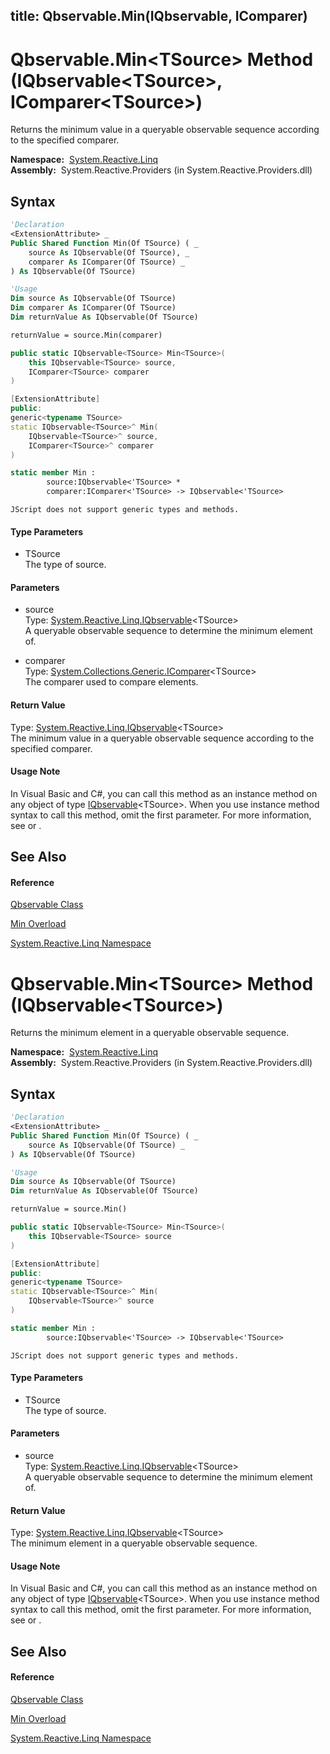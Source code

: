 title: Qbservable.Min<TSource>(IQbservable<TSource>, IComparer<TSource>)
---
# Qbservable.Min\<TSource\> Method (IQbservable\<TSource\>, IComparer\<TSource\>)

Returns the minimum value in a queryable observable sequence according to the specified comparer.

**Namespace:**  [System.Reactive.Linq](System.Reactive.Linq/System.Reactive.Linq)  
**Assembly:**  System.Reactive.Providers (in System.Reactive.Providers.dll)

## Syntax

```vb
'Declaration
<ExtensionAttribute> _
Public Shared Function Min(Of TSource) ( _
    source As IQbservable(Of TSource), _
    comparer As IComparer(Of TSource) _
) As IQbservable(Of TSource)
```

```vb
'Usage
Dim source As IQbservable(Of TSource)
Dim comparer As IComparer(Of TSource)
Dim returnValue As IQbservable(Of TSource)

returnValue = source.Min(comparer)
```

```csharp
public static IQbservable<TSource> Min<TSource>(
    this IQbservable<TSource> source,
    IComparer<TSource> comparer
)
```

```c++
[ExtensionAttribute]
public:
generic<typename TSource>
static IQbservable<TSource>^ Min(
    IQbservable<TSource>^ source, 
    IComparer<TSource>^ comparer
)
```

```fsharp
static member Min : 
        source:IQbservable<'TSource> * 
        comparer:IComparer<'TSource> -> IQbservable<'TSource> 
```

```jscript
JScript does not support generic types and methods.
```

#### Type Parameters

- TSource  
  The type of source.

#### Parameters

- source  
  Type: [System.Reactive.Linq.IQbservable](IQbservable/IQbservable(TSource))\<TSource\>  
  A queryable observable sequence to determine the minimum element of.

- comparer  
  Type: [System.Collections.Generic.IComparer](https://msdn.microsoft.com/en-us/library/8ehhxeaf)\<TSource\>  
  The comparer used to compare elements.

#### Return Value

Type: [System.Reactive.Linq.IQbservable](IQbservable/IQbservable(TSource))\<TSource\>  
The minimum value in a queryable observable sequence according to the specified comparer.

#### Usage Note

In Visual Basic and C\#, you can call this method as an instance method on any object of type [IQbservable](IQbservable/IQbservable(TSource))\<TSource\>. When you use instance method syntax to call this method, omit the first parameter. For more information, see [](https://msdn.microsoft.com/en-us/library/Bb384936) or [](https://msdn.microsoft.com/en-us/library/Bb383977).

## See Also

#### Reference

[Qbservable Class](Qbservable/Qbservable)

[Min Overload](Min/Qbservable.Min)

[System.Reactive.Linq Namespace](System.Reactive.Linq/System.Reactive.Linq)









# Qbservable.Min\<TSource\> Method (IQbservable\<TSource\>)

Returns the minimum element in a queryable observable sequence.

**Namespace:**  [System.Reactive.Linq](System.Reactive.Linq/System.Reactive.Linq)  
**Assembly:**  System.Reactive.Providers (in System.Reactive.Providers.dll)

## Syntax

```vb
'Declaration
<ExtensionAttribute> _
Public Shared Function Min(Of TSource) ( _
    source As IQbservable(Of TSource) _
) As IQbservable(Of TSource)
```

```vb
'Usage
Dim source As IQbservable(Of TSource)
Dim returnValue As IQbservable(Of TSource)

returnValue = source.Min()
```

```csharp
public static IQbservable<TSource> Min<TSource>(
    this IQbservable<TSource> source
)
```

```c++
[ExtensionAttribute]
public:
generic<typename TSource>
static IQbservable<TSource>^ Min(
    IQbservable<TSource>^ source
)
```

```fsharp
static member Min : 
        source:IQbservable<'TSource> -> IQbservable<'TSource> 
```

```jscript
JScript does not support generic types and methods.
```

#### Type Parameters

- TSource  
  The type of source.

#### Parameters

- source  
  Type: [System.Reactive.Linq.IQbservable](IQbservable/IQbservable(TSource))\<TSource\>  
  A queryable observable sequence to determine the minimum element of.

#### Return Value

Type: [System.Reactive.Linq.IQbservable](IQbservable/IQbservable(TSource))\<TSource\>  
The minimum element in a queryable observable sequence.

#### Usage Note

In Visual Basic and C\#, you can call this method as an instance method on any object of type [IQbservable](IQbservable/IQbservable(TSource))\<TSource\>. When you use instance method syntax to call this method, omit the first parameter. For more information, see [](https://msdn.microsoft.com/en-us/library/Bb384936) or [](https://msdn.microsoft.com/en-us/library/Bb383977).

## See Also

#### Reference

[Qbservable Class](Qbservable/Qbservable)

[Min Overload](Min/Qbservable.Min)

[System.Reactive.Linq Namespace](System.Reactive.Linq/System.Reactive.Linq)








